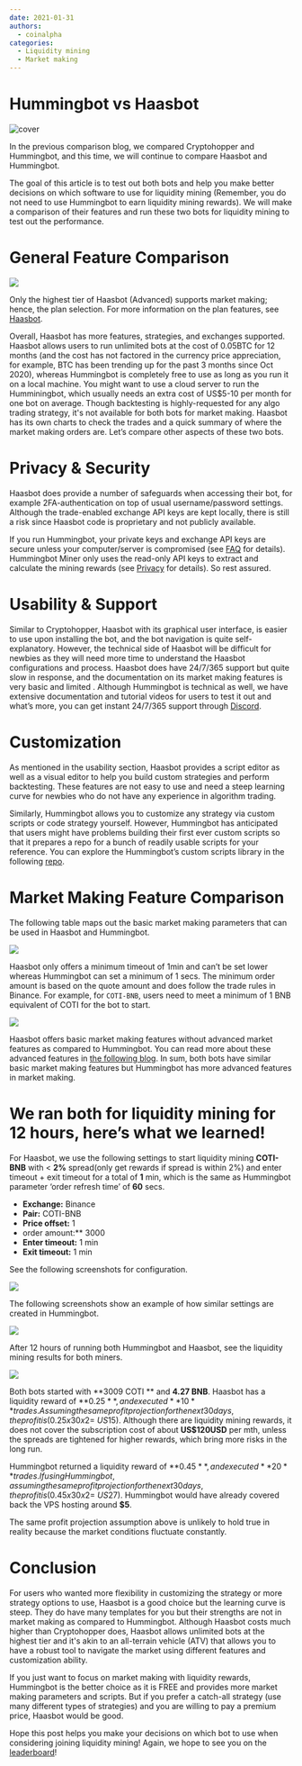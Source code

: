 ```yaml
---
date: 2021-01-31
authors:
  - coinalpha
categories:
  - Liquidity mining
  - Market making
---
```



# Hummingbot vs Haasbot

![cover](hassbot-vs-hummingbot.png)

In the previous comparison blog, we compared Cryptohopper and Hummingbot, and  this time, we will continue to compare Haasbot and Hummingbot. 

The goal of this article is to test out both bots and help you make better decisions on which software to use for liquidity mining (Remember, you do not need to use Hummingbot to earn liquidity mining rewards). We will make a comparison of their features and run these two bots for liquidity mining to test out the performance.

<!-- more -->

# General Feature Comparison 

![](./general-features.png)

Only the highest tier of Haasbot (Advanced) supports market making; hence, the plan selection. 
For more information on the plan features, see [Haasbot](https://www.haasonline.com/pricing/). 

Overall, Haasbot has more features, strategies, and exchanges supported. Haasbot allows users to run unlimited bots at the cost of 0.05BTC for 12 months (and the cost has not factored in the currency price appreciation, for example, BTC has been trending up for the past 3 months since Oct 2020), whereas Hummingbot is completely free to use as long as you run it on a local machine. You might want to use a cloud server to run the Humminingbot, which usually needs an extra cost of US$5-10 per month for one bot on average. Though backtesting is highly-requested for any algo trading strategy, it's not available for both bots for market making. Haasbot has its own charts to check the trades and a quick summary of where the market making orders are. Let’s compare other aspects of these two bots.


# Privacy & Security


Haasbot does provide a number of safeguards when accessing their bot, for example 2FA-authentication on top of 
usual username/password settings. Although the trade-enabled exchange API keys are kept locally, there is still 
a risk since Haasbot code is proprietary and not publicly available. 

If you run Hummingbot, your private keys and exchange API keys are secure unless your computer/server 
is compromised (see [FAQ](/faq.md) for details). Hummingbot Miner only uses the read-only API keys to extract and calculate 
the mining rewards (see [Privacy](https://support.hummingbot.io/hc/en-us/sections/900001100046-Frequently-Asked-Questions) for details). So rest assured.

# Usability & Support

Similar to Cryptohopper, Haasbot with its graphical user interface, is easier to use upon installing the bot, 
and the bot navigation is quite self-explanatory. However, the technical side of Haasbot will be difficult for 
newbies as they will need more time to understand the Haasbot configurations and process. 
Haasbot does have 24/7/365 support but quite slow in response, and the documentation on its market making 
features is very basic and limited
. 
Although Hummingbot is technical as well, we have extensive documentation and tutorial videos for users to test it 
out and what’s more, you can get instant 24/7/365 support through [Discord](https://discord.hummingbot.io). 

# Customization

As mentioned in the usability section, Haasbot provides a script editor as well as a visual editor to help you 
build custom strategies and perform backtesting. These features are not easy to use and need a steep learning curve 
for newbies who do not have any experience in algorithm trading.  

Similarly, Hummingbot allows you to customize any strategy via custom scripts or code strategy yourself. 
However, Hummingbot has anticipated that users might have problems building their first ever custom scripts so 
that it prepares a repo for a bunch of readily usable scripts for your reference. You can explore the Hummingbot’s 
custom scripts library in the following [repo](https://github.com/hummingbot/hummingbot/tree/master/scripts ). 

# Market Making Feature Comparison

The following table maps out the basic market making parameters that can be used in Haasbot and Hummingbot.

![](./market-making-features.png)


Haasbot only offers a minimum timeout of 1min and can’t be set lower whereas Hummingbot can set a minimum of 1 secs. 
The minimum order amount is based on the quote amount and does follow the trade rules in Binance.  For example, 
for `COTI-BNB`, users need to meet a minimum of 1 BNB equivalent of COTI for the bot to start. 

![](./minimum.png)

Haasbot offers basic market making features without advanced market features as compared to Hummingbot. 
You can read more about these advanced features in [the following blog](../2020-10-inventory-risk/index.md). In sum, both bots have similar basic market making features but Hummingbot has more advanced features in market making.


# We ran both for liquidity mining for 12 hours, here’s what we learned!

For Haasbot, we use the following settings to start liquidity mining **COTI-BNB** with < **2%** spread(only get rewards 
if spread is within 2%) and enter timeout + exit timeout for a total of **1** min, which is the same as Hummingbot
 parameter ‘order refresh time’ of **60** secs.

- **Exchange:** Binance
- **Pair:** COTI-BNB
- **Price offset:** 1
- order amount:** 3000
- **Enter timeout:** 1 min
- **Exit timeout:** 1 min

See the following screenshots for configuration.

![](./hassbot-mmb.png)


The following screenshots show an example of how similar settings are created in Hummingbot.

![](./hummingbot.png)

After 12 hours of running both Hummingbot and Haasbot,  see the liquidity mining results for both miners.

![](./rewards.png)


Both bots started with **3009 COTI ** and **4.27 BNB**. Haasbot has a liquidity reward of **$0.25**, and executed **10** trades. Assuming the same profit projection for the next 30 days, the profit is (0.25x30x2 = ~US$15). Although there are liquidity mining rewards, it does not cover the subscription cost of about **US$120USD** per mth, unless the spreads are tightened for higher rewards, which bring more risks in the long run. 

Hummingbot returned a liquidity reward of **$0.45**, and executed **20** trades. If using Hummingbot, assuming the same profit projection for the next 30 days, the profit is (0.45x30x2 = ~US$27). Hummingbot would have already covered back the VPS hosting around **$5**. 

The same profit projection assumption above is unlikely to hold true in reality because the market conditions fluctuate constantly. 

# Conclusion

For users who wanted more flexibility in customizing the strategy or more strategy options to use, Haasbot is a good choice but the learning curve is steep. They do have many templates for you but their strengths are not in market making as compared to Hummingbot. Although Haasbot costs much higher than Cryptohopper does, Haasbot allows unlimited bots at the highest tier and it's akin to an all-terrain vehicle (ATV) that allows you to have a robust tool to navigate the market using different features and customization ability.

If you just want to focus on market making with liquidity rewards, Hummingbot is the better choice as it is FREE and provides more market making parameters and scripts. But if you prefer a catch-all strategy (use many different types of strategies) and you are willing to pay a premium price, Haasbot would be good. 

Hope this post helps you make your decisions on which bot to use when considering joining liquidity mining! Again, we hope to see you on the [leaderboard](https://miner.hummingbot.io/leaderboard)! 
